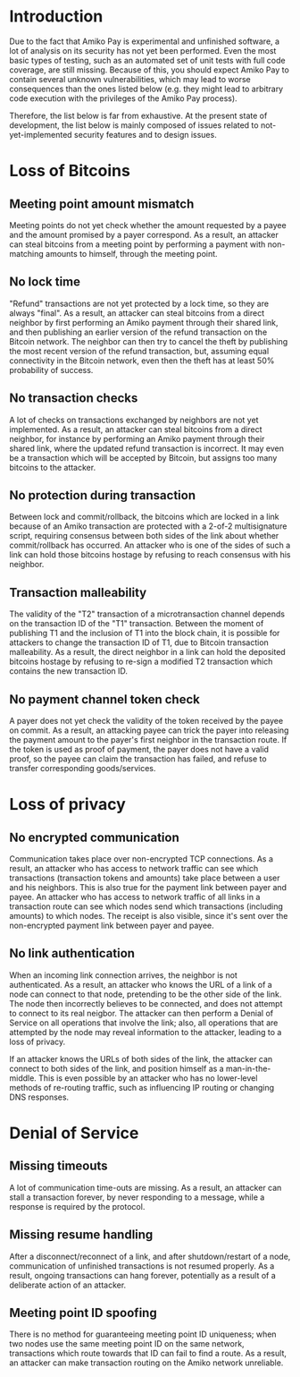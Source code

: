 Introduction
============
Due to the fact that Amiko Pay is experimental and unfinished software,
a lot of analysis on its security has not yet been performed. Even the most
basic types of testing, such as an automated set of unit tests with full code
coverage, are still missing. Because of this, you should expect Amiko Pay to
contain several unknown vulnerabilities, which may lead to worse consequences
than the ones listed below (e.g. they might lead to arbitrary code execution
with the privileges of the Amiko Pay process).

Therefore, the list below is far from exhaustive. At the present state of
development, the list below is mainly composed of issues related to
not-yet-implemented security features and to design issues.


Loss of Bitcoins
=================

Meeting point amount mismatch
-----------------------------
Meeting points do not yet check whether the amount requested by a payee and the
amount promised by a payer correspond. As a result, an attacker can steal
bitcoins from a meeting point by performing a payment with non-matching amounts
to himself, through the meeting point.


No lock time
------------
"Refund" transactions are not yet protected by a lock time, so they are always
"final". As a result, an attacker can steal bitcoins from a direct neighbor by
first performing an Amiko payment through their shared link, and then publishing
an earlier version of the refund transaction on the Bitcoin network. The
neighbor can then try to cancel the theft by publishing the most recent version
of the refund transaction, but, assuming equal connectivity in the Bitcoin
network, even then the theft has at least 50% probability of success.


No transaction checks
---------------------
A lot of checks on transactions exchanged by neighbors are not yet implemented.
As a result, an attacker can steal bitcoins from a direct neighbor, for instance
by performing an Amiko payment through their shared link, where the updated
refund transaction is incorrect. It may even be a transaction which will be
accepted by Bitcoin, but assigns too many bitcoins to the attacker.


No protection during transaction
--------------------------------
Between lock and commit/rollback, the bitcoins which are locked in a link
because of an Amiko transaction are protected with a 2-of-2 multisignature
script, requiring consensus between both sides of the link about whether
commit/rollback has occurred. An attacker who is one of the sides of such a link
can hold those bitcoins hostage by refusing to reach consensus with his
neighbor.


Transaction malleability
------------------------
The validity of the "T2" transaction of a microtransaction channel depends on
the transaction ID of the "T1" transaction. Between the moment of publishing T1
and the inclusion of T1 into the block chain, it is possible for attackers to
change the transaction ID of T1, due to Bitcoin transaction malleability. As a
result, the direct neighbor in a link can hold the deposited bitcoins hostage
by refusing to re-sign a modified T2 transaction which contains the new
transaction ID.


No payment channel token check
------------------------------
A payer does not yet check the validity of the token received by the payee on
commit. As a result, an attacking payee can trick the payer into releasing the
payment amount to the payer's first neighbor in the transaction route. If the
token is used as proof of payment, the payer does not have a valid proof, so the
payee can claim the transaction has failed, and refuse to transfer corresponding
goods/services.


Loss of privacy
===============

No encrypted communication
--------------------------
Communication takes place over non-encrypted TCP connections. As a result, an
attacker who has access to network traffic can see which transactions
(transaction tokens and amounts) take place between a user and his neighbors.
This is also true for the payment link between payer and payee. An attacker who
has access to network traffic of all links in a transaction route can see which
nodes send which transactions (including amounts) to which nodes. The receipt is
also visible, since it's sent over the non-encrypted payment link between payer
and payee.


No link authentication
----------------------
When an incoming link connection arrives, the neighbor is not authenticated.
As a result, an attacker who knows the URL of a link of a node can connect to
that node, pretending to be the other side of the link. The node then
incorrectly believes to be connected, and does not attempt to connect to its
real neigbor. The attacker can then perform a Denial of Service on all
operations that involve the link; also, all operations that are attempted by the
node may reveal information to the attacker, leading to a loss of privacy.

If an attacker knows the URLs of both sides of the link, the attacker can
connect to both sides of the link, and position himself as a man-in-the-middle.
This is even possible by an attacker who has no lower-level methods of
re-routing traffic, such as influencing IP routing or changing DNS responses.


Denial of Service
=================

Missing timeouts
----------------
A lot of communication time-outs are missing. As a result, an attacker can stall
a transaction forever, by never responding to a message, while a response is
required by the protocol.


Missing resume handling
-----------------------
After a disconnect/reconnect of a link, and after shutdown/restart of a node,
communication of unfinished transactions is not resumed properly. As a result,
ongoing transactions can hang forever, potentially as a result of a deliberate
action of an attacker.


Meeting point ID spoofing
-------------------------
There is no method for guaranteeing meeting point ID uniqueness; when two nodes
use the same meeting point ID on the same network, transactions which route
towards that ID can fail to find a route. As a result, an attacker can make
transaction routing on the Amiko network unreliable.

